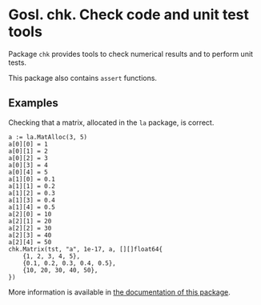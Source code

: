 # Gosl. chk. Check code and unit test tools

Package `chk` provides tools to check numerical results and to perform unit tests.

This package also contains `assert` functions.

## Examples

Checking that a matrix, allocated in the `la` package, is correct.
```
a := la.MatAlloc(3, 5)
a[0][0] = 1
a[0][1] = 2
a[0][2] = 3
a[0][3] = 4
a[0][4] = 5
a[1][0] = 0.1
a[1][1] = 0.2
a[1][2] = 0.3
a[1][3] = 0.4
a[1][4] = 0.5
a[2][0] = 10
a[2][1] = 20
a[2][2] = 30
a[2][3] = 40
a[2][4] = 50
chk.Matrix(tst, "a", 1e-17, a, [][]float64{
    {1, 2, 3, 4, 5},
    {0.1, 0.2, 0.3, 0.4, 0.5},
    {10, 20, 30, 40, 50},
})
```

More information is available in [the documentation of this package](http://rawgit.com/cpmech/gosl/master/doc/xxchk.html).

